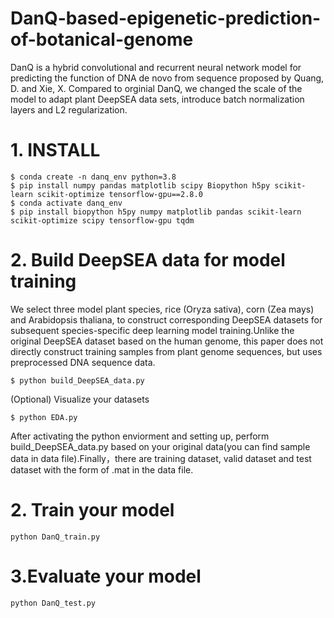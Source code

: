 # DanQ-based-epigenetic-prediction-of-botanical-genome
DanQ is a hybrid convolutional and recurrent neural network model for predicting the function of DNA de novo from sequence proposed by Quang, D. and Xie, X. Compared to orginial DanQ, we changed the scale of the model to adapt plant DeepSEA data sets, introduce batch normalization layers and L2 regularization.

# 1. INSTALL
```
$ conda create -n danq_env python=3.8
$ pip install numpy pandas matplotlib scipy Biopython h5py scikit-learn scikit-optimize tensorflow-gpu==2.8.0
$ conda activate danq_env
$ pip install biopython h5py numpy matplotlib pandas scikit-learn scikit-optimize scipy tensorflow-gpu tqdm
```

# 2. Build DeepSEA data for model training
We select three model plant species, rice (Oryza sativa), corn (Zea mays) and Arabidopsis thaliana, to construct corresponding DeepSEA  datasets for subsequent species-specific deep learning model training.Unlike the original DeepSEA dataset based on the human genome, this paper does not directly construct training samples from plant genome sequences, but uses preprocessed DNA sequence data.

```
$ python build_DeepSEA_data.py

```
(Optional) Visualize your datasets

```
$ python EDA.py

```

After activating the python enviorment and setting up, perform build_DeepSEA_data.py based on your original data(you can find sample data in data file).Finally，there are training dataset, valid dataset and test dataset with the form of .mat in the data file.

# 2. Train your model

```
python DanQ_train.py
```

# 3.Evaluate your model

```
python DanQ_test.py
```

